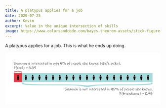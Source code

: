 ```yaml
---
title: A platypus applies for a job
date: 2020-07-25
author: Kevin
excerpt: Value in the unique intersection of skills
image: https://www.colorsandcode.com/bayes-theorem-assets/stick-figure-girl-2.png
---
```


A platypus applies for a job. This is what he ends up doing.

![shannon stick figure](..\src\netflix-and-chill-diagram-2.png)